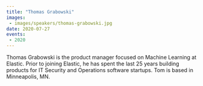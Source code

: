 ```yaml
---
title: "Thomas Grabowski"
images:
 - images/speakers/thomas-grabowski.jpg
date: 2020-07-27
events:
 - 2020
---
```


Thomas Grabowski is the product manager focused on Machine Learning at Elastic. Prior to joining Elastic, he has spent the last 25 years building products for IT Security and Operations software startups. Tom is based in Minneapolis, MN.
